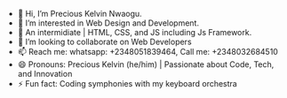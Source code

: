 - 👋 Hi, I’m Precious Kelvin Nwaogu.
- 👀 I’m interested in Web Design and Development.
- 🌱 An intermidiate | HTML, CSS, and JS including Js Framework.
- 💞️ I’m looking to collaborate on Web Developers
- 📫 Reach me: whatsapp: +2348051839464, Call me: +2348032684510
- 😄 Pronouns: Precious Kelvin (he/him) | Passionate about Code, Tech, and Innovation
- ⚡ Fun fact:  Coding symphonies with my keyboard orchestra

<!---
KelvinCode1234/KelvinCode1234 is a ✨ special ✨ repository because its `README.md` (this file) appears on your GitHub profile.
You can click the Preview link to take a look at your changes.
--->
